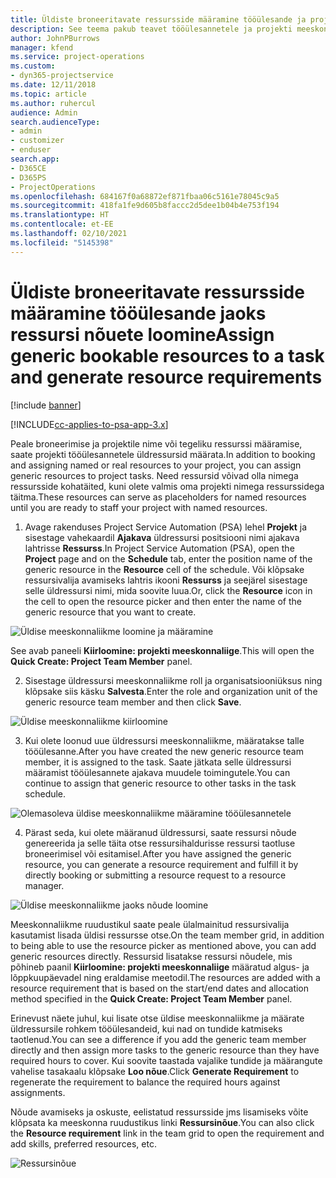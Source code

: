 ```yaml
---
title: Üldiste broneeritavate ressursside määramine tööülesande ja projekti meeskonna jaoks
description: See teema pakub teavet tööülesannetele ja projekti meeskondadele üldressursside broneerimise kohta.
author: JohnPBurrows
manager: kfend
ms.service: project-operations
ms.custom:
- dyn365-projectservice
ms.date: 12/11/2018
ms.topic: article
ms.author: ruhercul
audience: Admin
search.audienceType:
- admin
- customizer
- enduser
search.app:
- D365CE
- D365PS
- ProjectOperations
ms.openlocfilehash: 684167f0a68872ef871fbaa06c5161e78045c9a5
ms.sourcegitcommit: 418fa1fe9d605b8faccc2d5dee1b04b4e753f194
ms.translationtype: HT
ms.contentlocale: et-EE
ms.lasthandoff: 02/10/2021
ms.locfileid: "5145398"
---
```

# <a name="assign-generic-bookable-resources-to-a-task-and-generate-resource-requirements"></a><span data-ttu-id="a92fb-103">Üldiste broneeritavate ressursside määramine tööülesande jaoks ressursi nõuete loomine</span><span class="sxs-lookup"><span data-stu-id="a92fb-103">Assign generic bookable resources to a task and generate resource requirements</span></span> 

[!include [banner](../includes/psa-now-project-operations.md)]

[!INCLUDE[cc-applies-to-psa-app-3.x](../includes/cc-applies-to-psa-app-3x.md)]

<span data-ttu-id="a92fb-104">Peale broneerimise ja projektile nime või tegeliku ressurssi määramise, saate projekti tööülesannetele üldressursid määrata.</span><span class="sxs-lookup"><span data-stu-id="a92fb-104">In addition to booking and assigning named or real resources to your project, you can assign generic resources to project tasks.</span></span> <span data-ttu-id="a92fb-105">Need ressursid võivad olla nimega ressursside kohatäited, kuni olete valmis oma projekti nimega ressurssidega täitma.</span><span class="sxs-lookup"><span data-stu-id="a92fb-105">These resources can serve as placeholders for named resources until you are ready to staff your project with named resources.</span></span> 

1. <span data-ttu-id="a92fb-106">Avage rakenduses Project Service Automation (PSA) lehel **Projekt** ja sisestage vahekaardil **Ajakava** üldressursi positsiooni nimi ajakava lahtrisse **Ressurss**.</span><span class="sxs-lookup"><span data-stu-id="a92fb-106">In Project Service Automation (PSA), open the **Project** page and on the **Schedule** tab, enter the position name of the generic resource in the **Resource** cell of the schedule.</span></span> <span data-ttu-id="a92fb-107">Või klõpsake ressursivalija avamiseks lahtris ikooni **Ressurss** ja seejärel sisestage selle üldressursi nimi, mida soovite luua.</span><span class="sxs-lookup"><span data-stu-id="a92fb-107">Or, click the **Resource** icon in the cell to open the resource picker and then enter the name of the generic resource that you want to create.</span></span>

![Üldise meeskonnaliikme loomine ja määramine](media/RM-how-to-9.png)

<span data-ttu-id="a92fb-109">See avab paneeli **Kiirloomine: projekti meeskonnaliige**.</span><span class="sxs-lookup"><span data-stu-id="a92fb-109">This will open the **Quick Create: Project Team Member** panel.</span></span> 

2. <span data-ttu-id="a92fb-110">Sisestage üldressursi meeskonnaliikme roll ja organisatsiooniüksus ning klõpsake siis käsku **Salvesta**.</span><span class="sxs-lookup"><span data-stu-id="a92fb-110">Enter the role and organization unit of the generic resource team member and then click **Save**.</span></span>

![Üldise meeskonnaliikme kiirloomine](media/RM-how-to-10.png)

3. <span data-ttu-id="a92fb-112">Kui olete loonud uue üldressursi meeskonnaliikme, määratakse talle tööülesanne.</span><span class="sxs-lookup"><span data-stu-id="a92fb-112">After you have created the new generic resource team member, it is assigned to the task.</span></span> <span data-ttu-id="a92fb-113">Saate jätkata selle üldressursi määramist tööülesannete ajakava muudele toimingutele.</span><span class="sxs-lookup"><span data-stu-id="a92fb-113">You can continue to assign that generic resource to other tasks in the task schedule.</span></span>

![Olemasoleva üldise meeskonnaliikme määramine tööülesannetele](media/RM-how-to-11.png)

4. <span data-ttu-id="a92fb-115">Pärast seda, kui olete määranud üldressursi, saate ressursi nõude genereerida ja selle täita otse ressursihaldurisse ressursi taotluse broneerimisel või esitamisel.</span><span class="sxs-lookup"><span data-stu-id="a92fb-115">After you have assigned the generic resource, you can generate a resource requirement and fulfill it by directly booking or submitting a resource request to a resource manager.</span></span>

![Üldise meeskonnaliikme jaoks nõude loomine](media/RM-how-to-12.png)

<span data-ttu-id="a92fb-117">Meeskonnaliikme ruudustikul saate peale ülalmainitud ressursivalija kasutamist lisada üldisi ressursse otse.</span><span class="sxs-lookup"><span data-stu-id="a92fb-117">On the team member grid, in addition to being able to use the resource picker as mentioned above, you can add generic resources directly.</span></span> <span data-ttu-id="a92fb-118">Ressursid lisatakse ressursi nõudele, mis põhineb paanil **Kiirloomine: projekti meeskonnaliige** määratud algus- ja lõppkuupäevadel ning eraldamise meetodil.</span><span class="sxs-lookup"><span data-stu-id="a92fb-118">The resources are added with a resource requirement that is based on the start/end dates and allocation method specified in the **Quick Create: Project Team Member** panel.</span></span>

<span data-ttu-id="a92fb-119">Erinevust näete juhul, kui lisate otse üldise meeskonnaliikme ja määrate üldressursile rohkem tööülesandeid, kui nad on tundide katmiseks taotlenud.</span><span class="sxs-lookup"><span data-stu-id="a92fb-119">You can see a difference if you add the generic team member directly and then assign more tasks to the generic resource than they have required hours to cover.</span></span> <span data-ttu-id="a92fb-120">Kui soovite taastada vajalike tundide ja määrangute vahelise tasakaalu klõpsake **Loo nõue**.</span><span class="sxs-lookup"><span data-stu-id="a92fb-120">Click **Generate Requirement** to regenerate the requirement to balance the required hours against assignments.</span></span>

<span data-ttu-id="a92fb-121">Nõude avamiseks ja oskuste, eelistatud ressursside jms lisamiseks võite klõpsata ka meeskonna ruudustikus linki **Ressursinõue**.</span><span class="sxs-lookup"><span data-stu-id="a92fb-121">You can also click the **Resource requirement** link in the team grid to open the requirement and add skills, preferred resources, etc.</span></span>

![Ressursinõue](media/RM-how-to-13.png)

